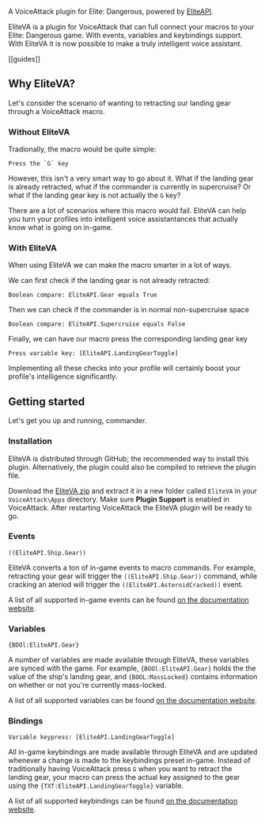 A VoiceAttack plugin for Elite: Dangerous, powered by [EliteAPI](https://www.github.com/EliteAPI/EliteAPI).

EliteVA is a plugin for VoiceAttack that can full connect your macros to your Elite: Dangerous game. With events, variables and keybindings support. With EliteVA it is now possible to make a truly intelligent voice assistant.

[[guides]]

## Why EliteVA?
Let's consider the scenario of wanting to retracting our landing gear through a VoiceAttack macro.

### Without EliteVA
Tradionally, the macro would be quite simple:

```
Press the `G` key
```

However, this isn't a very smart way to go about it. 
What if the landing gear is already retracted, what if the commander is currently in supercruise? 
Or what if the landing gear key is not actually the `G` key?

There are a lot of scenarios where this macro would fail. EliteVA can help you turn your profiles into intelligent voice assistantances that actually know what is going on in-game.

### With EliteVA
When using EliteVA we can make the macro smarter in a lot of ways.

We can first check if the landing gear is not already retracted:

``` 
Boolean compare: EliteAPI.Gear equals True 
```

Then we can check if the commander is in normal non-supercruise space

```
Boolean compare: EliteAPI.Supercruise equals False
``` 

Finally, we can have our macro press the corresponding landing gear key

```
Press variable key: [EliteAPI.LandingGearToggle]
```

Implementing all these checks into your profile will certainly boost your profile's intelligence significantly.

## Getting started
Let's get you up and running, commander.

### Installation
EliteVA is distributed through GitHub; the recommended way to install this plugin. Alternatively, the plugin could also be compiled to retrieve the plugin file.

Download the [EliteVA zip](https://github.com/EliteAPI/EliteVA/releases) and extract it in a new folder called `EliteVA` in your `VoiceAttack\Apps` directory. 
Make sure **Plugin Support** is enabled in VoiceAttack. After restarting VoiceAttack the EliteVA plugin will be ready to go.

### Events
```
((EliteAPI.Ship.Gear))
```

EliteVA converts a ton of in-game events to macro commands. For example, retracting your gear will trigger the `((EliteAPI.Ship.Gear))` command, while cracking an ateriod will trigger the `((EliteAPI.AsteroidCracked))` event.

A list of all supported in-game events can be found [on the documentation website](https://docs.somfic.com/project/eliteapi/eliteva).

### Variables
```
{BOOl:EliteAPI.Gear}
```
A number of variables are made available through EliteVA, these variables are synced with the game. For example, `{BOOl:EliteAPI.Gear}` holds the the value of the ship's landing gear, and `{BOOL:MassLocked}` contains information on whether or not you're currently mass-locked.

A list of all supported variables can be found [on the documentation website](https://docs.somfic.com/project/eliteapi/eliteva).

### Bindings

```
Variable keypress: [EliteAPI.LandingGearToggle]
```

All in-game keybindings are made available through EliteVA and are updated whenever a change is made to the keybindings preset in-game. 
Instead of traditionally having VoiceAttack press `G` when you want to retract the landing gear, your macro can press the actual key assigned to the gear using the `{TXT:EliteAPI.LandingGearToggle}` variable.

A list of all supported keybindings can be found [on the documentation website](https://docs.somfic.com/project/eliteapi/eliteva).

